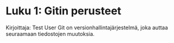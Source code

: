 # Luku 1: Gitin perusteet
Kirjoittaja: Test User
Git on versionhallintajärjestelmä, joka auttaa seuraamaan tiedostojen muutoksia.
